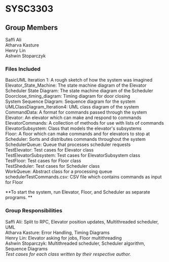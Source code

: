 # SYSC3303  
  
## Group Members  
Saffi Ali  
Atharva Kasture  
Henry Lin  
Ashwin Stoparczyk  

### Files Included  
BasicUML Iteration 1: A rough sketch of how the system was imagined  
Elevator_State_Machine: The state machine diagram of the Elevator  
Scheduler State Diagram: The state machine diagram of the Scheduler  
Doorclose_timing_diagram: Timing diagram for door closing  
System Sequence Diagram: Sequence diagram for the system  
UMLClassDiagram_Iteration4: UML class diagram of the system  
CommandData: A format for commands passed through the system  
Elevator: An elevator which can make and respond to commands  
ElevatorCommands: A collection of methods for use with lists of commands  
ElevatorSubsystem: Class that models the elevator's subsystems  
Floor: A floor which can make commands and for elevators to stop at  
Scheduler: Sorts and distributes commands throughout the system  
SchedulerQueue: Queue that processes scheduler requests  
TestElevator: Test cases for Elevator class  
TestElevatorSubsystem: Test cases for ElevatorSubsystem class  
TestFloor: Test cases for Floor class  
TestSheduler: Test cases for Scheduler class  
WorkQueue: Abstract class for a processing queue  
schedulerTestCommands.csv: CSV file which contains commands as input for Floor  

  
**To start the system, run Elevator, Floor, and Scheduler as separate programs. **  
  
### Group Responsibilities  
Saffi Ali: Split to RPC, Elevator position updates, Multithreaded scheduler, UML  
Atharva Kasture: Error Handling, Timing Diagrams  
Henry Lin: Elevator asking for jobs, Floor multithreading  
Ashwin Stoparczyk: Multithreaded scheduler, Scheduler algorithm, Sequence Diagrams  
_Test cases for each class written by their respective author._